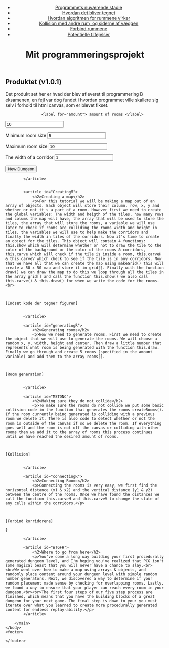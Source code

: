 <html>
	<head>
		<title> Prog B Eksamensprojekt</title>
    <link rel="stylesheet" href="styles.css"/>
		<link href="prism.css" rel="stylesheet" />
		<script src="prism.js"></script>
	</head>
	<body>
		<header>
			<nav>
				<ul>
					<li class="li2"><a class="nA" href="#Prod">Programmets nuværende stadie</a></li>
					<li class="li2"><a class="nA" href="#Se">Hvordan det bliver tegnet</a></li>
					<li class="li2"><a class="nA" href="#RoomGen">Hvordan algoritmen for rummene virker</a></li>
					<li class="li2"><a class="nA" href="#Kollision">Kollision med andre rum, og siderne af væggen</a></li>
					<li class="li2"><a class="nA" href="#Forbind">Forbind rummene</a></li>
					<li class="li2"><a class="nA" href="#Tilføj">Potentielle tilføjelser</a></li>
				</ul>
			</nav>
			<h1>Mit programmeringsprojekt</h1>
			<p> </p>
		</header>
		<main>
			<article id="Prod">
				<h2>Produktet (v1.0.1)</h2>
				<p>Det produkt set her er hvad der blev afleveret til programmering B eksamenen, en fejl var dog fundet i hvordan programmet ville skallere sig selv i forhold til html canvas, som er blevet fikset. 
					
<canvas id="game" width="1000" height="1000">
</canvas>
					
<script src="MainOG.js" ></script>
					<label for="amount"> amount of rooms </label>
<input type="number" value="10" id="amount">
	
<label for="minSize"> Minimum room size </label>
<input type="number" value="5" id="minSize">
<br>
	
<label for="maxSize"> Maximum room size </label>
<input type="number" value="10" id="maxSize">

<label for="cWidth"> The width of a corridor </label>
<input type="number" value="1" id="cWidth"> 

<button class="gen" onclick="gen()">New Dungeon</button>


			</article>
      
			
			<article id="CreatingM">
				<h2>Creating a map</h2>
				<p>For this tutorial we will be making a map out of an array of objects. Each object will store their column, row, x, y and whether or not it s a part of a room. However first we need to create the global variables: The width and heigth of the tiles, how many rows and colums the map will have, the array that will be used to store the tiles, the array that will store the rooms, a variable we will use later to check if rooms are colliding the rooms width and height in tiles, the variables we will use to help make the corridors and finally the width in tiles of the corridors. Now it's time to create an object for the tiles. This object will contain 4 functions: this.show which will determine whether or not to draw the tile to the color of the background or the color of the rooms & corridors, this.carve which will check if the tile is inside a room, this.carveH & this.carveV which check to see if the tile is in any corridors. Now that we have all that we can create the map using makeGrid() this will create a 50 x 50 map and store it in grid[]. Finally with the function draw() we can draw the map to do this we loop through all the tiles in the array grid[] and call the function this.show() we also call this.carve() & this.draw() for when we write the code for the rooms.<br>

<pre><code class="language-js">

[Indsæt kode der tegner figuren]

</code></pre></p>
			</article>
			
			<article id="generatingR">
				<h2>Generating rooms</h2>
				<p>Now we need to generate rooms. First we need to create the object that we will use to generate the rooms. We will choose a random x, y, width, height and center. Then draw a little number that represents what room is being generated with the function this.draw.  Finally we go through and create 5 rooms (specified in the amount variable) and add them to the array rooms[].
<pre><code class="language-js">

[Room generation]

</code></pre></p>
			</article>
			
			<article id="MSTDNC">
				<h2>Making sure they do not collide</h2>
				<p>To make sure the rooms do not collide we put some basic collision code in the function that generates the rooms createRooms(). If the room currently being generated is colliding with a previous room we delete it. There is also code to detect whether or not the room is outside of the canvas if so we delete the room. If everything goes well and the room is not off the canvas or colliding with other rooms then we add it to the array of rooms this process continues until we have reached the desired amount of rooms.
<pre><code class="language-js">

[Kollision]

</code></pre></p>
			</article>
			
			<article id="connectingR">
				<h2>Connecting Rooms</h2>
				<p>Connecting the rooms is very easy, we first find the horizontal distance (x1 & x2) and the vertical distance (y1 & y2) between the centre of the rooms. Once we have found the distances we call the function this.carveH and this.carveV to change the state of any cells within the corridors.</p> 
<pre><code class="language-js">

[Forbind korridorene]

}</code></pre>
			</article>
			
			<article id="WTGFH">
				<h2>Where to go from here</h2>
				<p>You've come a long way building your first procedurally generated dungeon level, and I'm hoping you've realized that PCG isn't some magical beast that you will never have a chance to slay.<br><br>We went over how to make a map using arrays & objects, and randomly place content around your dungeon level with simple random number generators. Next, we discovered a way to determine if your random placement made sense by checking for overlapping rooms. Lastly, we found a way to ensure that your player can reach every room in your dungeon.<br><br>The first four steps of our five step process are finished, which means that you have the building blocks of a great dungeon for your next game. The final step is down to you: you must iterate over what you learned to create more procedurally generated content for endless replay-ability.</p>
			</article>

		</main>
	</body>
	<footer>
	
	</footer>
</html>

